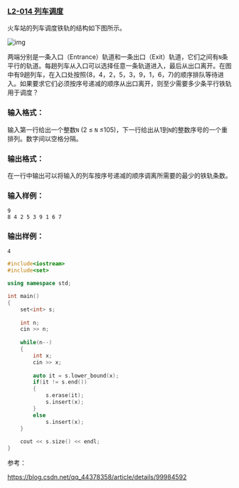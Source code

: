 ### [**L2-014 列车调度**](https://pintia.cn/problem-sets/994805046380707840/problems/994805063166312448)



火车站的列车调度铁轨的结构如下图所示。

![img](https://images.ptausercontent.com/188)

两端分别是一条入口（Entrance）轨道和一条出口（Exit）轨道，它们之间有`N`条平行的轨道。每趟列车从入口可以选择任意一条轨道进入，最后从出口离开。在图中有9趟列车，在入口处按照{8，4，2，5，3，9，1，6，7}的顺序排队等待进入。如果要求它们必须按序号递减的顺序从出口离开，则至少需要多少条平行铁轨用于调度？

### 输入格式：

输入第一行给出一个整数`N` (2 ≤ `N` ≤105)，下一行给出从1到`N`的整数序号的一个重排列。数字间以空格分隔。

### 输出格式：

在一行中输出可以将输入的列车按序号递减的顺序调离所需要的最少的铁轨条数。

### 输入样例：

```in
9
8 4 2 5 3 9 1 6 7
```

### 输出样例：

```out
4
```



```cpp
#include<iostream>
#include<set>

using namespace std;

int main()
{
    set<int> s;
    
    int n;
    cin >> n;
    
    while(n--)
    {
        int x;
        cin >> x;
        
        auto it = s.lower_bound(x);
        if(it != s.end())
        {
            s.erase(it);
            s.insert(x);
        }
        else
            s.insert(x);
    }
    
    cout << s.size() << endl;
}
```



参考：

https://blog.csdn.net/qq_44378358/article/details/99984592